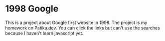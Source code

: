 # 1998 Google
This is a project about Google first website in 1998.
The project is my homework on Patika.dev.
You can click the links but can't use the searches because I haven't learn javascript yet.
